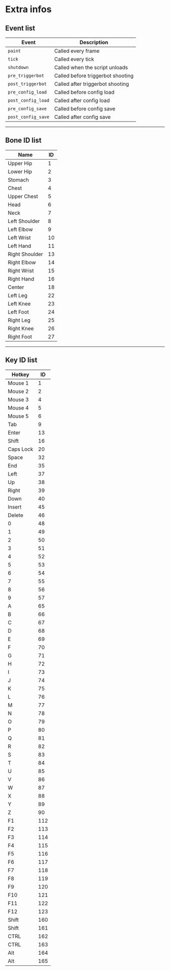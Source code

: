 # Extra infos

## Event list

| Event              | Description                       |
| ------------------ | --------------------------------- |
| `paint`            | Called every frame                |
| `tick`             | Called every tick                 |
| `shutdown`         | Called when the script unloads    |
| `pre_triggerbot`   | Called before triggerbot shooting |
| `post_triggerbot`  | Called after triggerbot shooting  |
| `pre_config_load`  | Called before config load         |
| `post_config_load` | Called after config load          |
| `pre_config_save`  | Called before config save         |
| `post_config_save` | Called after config save          |

***

## Bone ID list

| Name           | ID |
| -------------- | -- |
| Upper Hip      | 1  |
| Lower Hip      | 2  |
| Stomach        | 3  |
| Chest          | 4  |
| Upper Chest    | 5  |
| Head           | 6  |
| Neck           | 7  |
| Left Shoulder  | 8  |
| Left Elbow     | 9  |
| Left Wrist     | 10 |
| Left Hand      | 11 |
| Right Shoulder | 13 |
| Right Elbow    | 14 |
| Right Wrist    | 15 |
| Right Hand     | 16 |
| Center         | 18 |
| Left Leg       | 22 |
| Left Knee      | 23 |
| Left Foot      | 24 |
| Right Leg      | 25 |
| Right Knee     | 26 |
| Right Foot     | 27 |

***

## Key ID list

| Hotkey    | ID  |
| --------- | --- |
| Mouse 1   | 1   |
| Mouse 2   | 2   |
| Mouse 3   | 4   |
| Mouse 4   | 5   |
| Mouse 5   | 6   |
| Tab       | 9   |
| Enter     | 13  |
| Shift     | 16  |
| Caps Lock | 20  |
| Space     | 32  |
| End       | 35  |
| Left      | 37  |
| Up        | 38  |
| Right     | 39  |
| Down      | 40  |
| Insert    | 45  |
| Delete    | 46  |
| 0         | 48  |
| 1         | 49  |
| 2         | 50  |
| 3         | 51  |
| 4         | 52  |
| 5         | 53  |
| 6         | 54  |
| 7         | 55  |
| 8         | 56  |
| 9         | 57  |
| A         | 65  |
| B         | 66  |
| C         | 67  |
| D         | 68  |
| E         | 69  |
| F         | 70  |
| G         | 71  |
| H         | 72  |
| I         | 73  |
| J         | 74  |
| K         | 75  |
| L         | 76  |
| M         | 77  |
| N         | 78  |
| O         | 79  |
| P         | 80  |
| Q         | 81  |
| R         | 82  |
| S         | 83  |
| T         | 84  |
| U         | 85  |
| V         | 86  |
| W         | 87  |
| X         | 88  |
| Y         | 89  |
| Z         | 90  |
| F1        | 112 |
| F2        | 113 |
| F3        | 114 |
| F4        | 115 |
| F5        | 116 |
| F6        | 117 |
| F7        | 118 |
| F8        | 119 |
| F9        | 120 |
| F10       | 121 |
| F11       | 122 |
| F12       | 123 |
| Shift     | 160 |
| Shift     | 161 |
| CTRL      | 162 |
| CTRL      | 163 |
| Alt       | 164 |
| Alt       | 165 |

